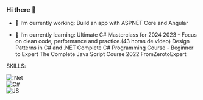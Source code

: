 ### Hi there 👋

- 🔭 I’m currently working:
      Build an app with ASPNET Core and Angular 
      
- 🌱 I’m currently learning:
      Ultimate C# Masterclass for 2024 2023 - Focus on clean code, performance and practice.(43 horas de vídeo)
      Design Patterns in C# and .NET 
      Complete C# Programming Course - Beginner to Expert
      The Complete Java Script Course 2022 FromZerotoExpert

SKILLS:

![:Net](https://img.shields.io/badge/.NET-3DDC84?style=for-the-badge&logo=.net&logoColor=white&labelColor=101010)</br>
![C#](https://img.shields.io/badge/CSHARP-3DDC84?style=for-the-badge&logo=csharp&logoColor=white&labelColor=101010)</br>
![JS](https://img.shields.io/badge/JS-3DDC84?style=for-the-badge&logo=js&logoColor=white&labelColor=101010)</br>
